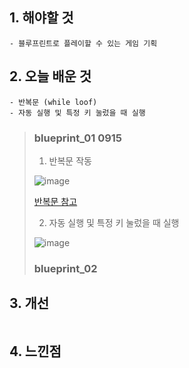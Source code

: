 ## 1. 해야할 것
```
- 블루프린트로 플레이할 수 있는 게임 기획
```

## 2. 오늘 배운 것
```
- 반복문 (while loof)
- 자동 실행 및 특정 키 눌렀을 때 실행
```
>### blueprint_01 0915
>
>1. 반복문 작동
>
>![image](https://github.com/JM94Ent/TIL-WIL/assets/143363550/804d7af2-a0de-4c29-be8e-979d3ad50134)
>
>[반복문 참고](https://makerejoicegames.tistory.com/206)
>
>2. 자동 실행 및 특정 키 눌렀을 때 실행
>
>
>![image](https://github.com/JM94Ent/TIL-WIL/assets/143363550/58c6215d-1086-4873-960a-2f20c0a08124)
>
>### blueprint_02
>

## 3. 개선
```

```

## 4. 느낀점
```

```
